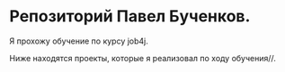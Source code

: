 # Репозиторий Павел Бученков.

Я прохожу обучение по курсу job4j.

Ниже находятся проекты, которые я реализовал по ходу обучения//.